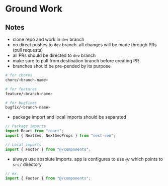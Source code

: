 # Ground Work

## Notes

- clone repo and work in `dev` branch
- no direct pushes to `dev` branch. all changes will be made through PRs (pull requests)
- all PRs should be directed to `dev` branch
- make sure to pull from destination branch before creating PR
- branches should be pre-pended by its purpose

```bash
# for chores
chore/<branch-name>

# for features
feature/<branch-name>

# for bugfixes
bugfix/<branch-name>
```

- package import and local imports should be separated

```js
// Package imports
import React from "react";
import { NextSeo, NextSeoProps } from "next-seo";

// Local imports
import { Footer } from "@/components";
```

- always use absolute imports. app is configures to use `@/` which points to `src/` directory

```js
// ex.
import { Footer } from "@/components";
```
